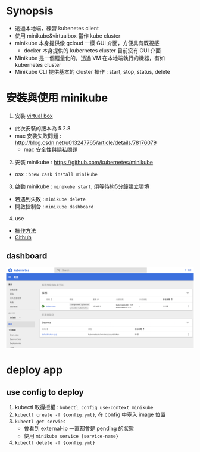 # Synopsis

- 透過本地端，練習 kubenetes client 
- 使用 minikube&virtualbox 當作 kube cluster
- minikube 本身提供像 gcloud 一樣 GUI 介面，方便具有既視感
	- docker 本身提供的 kubernetes cluster 目前沒有 GUI 介面
- Minikube 是一個輕量化的，透過 VM 在本地端執行的機器，有如 kubernetes cluster
- Minikube CLI 提供基本的 cluster 操作 : start, stop, status, delete

# 安裝與使用 minikube
1. 安裝 [virtual box](https://www.virtualbox.org/wiki/Downloads)
  - 此次安裝的版本為 5.2.8
  - mac 安裝失敗問題 : http://blog.csdn.net/u013247765/article/details/78176079
    - mac 安全性與隱私問題
2. 安裝 minikube : https://github.com/kubernetes/minikube
  - osx : `brew cask install minikube`
3. 啟動 minikube : `minikube start`, 須等待約5分鐘建立環境
  - 若遇到失敗 : `minikube delete`
  - 開啟控制台 : `minikube dashboard`
4. use
  - [操作方法](https://kubernetes.io/docs/tutorials/stateless-application/hello-minikube/)
  - [Github](https://github.com/kubernetes/minikube)

## dashboard
![dashboard](../assets/minikube/dashboard.png)

# deploy app
## use config to deploy

1. kubectl 取得授權 : `kubectl config use-context minikube`
2. `kubectl create -f {config.yml}`, 在 config 中塞入 image 位置
3. `kubectl get servies`
	- 會看到 external-ip 一直都會是 pending 的狀態
	- 使用 `minikube service {service-name}`
4. `kubectl delete -f {config.yml}`